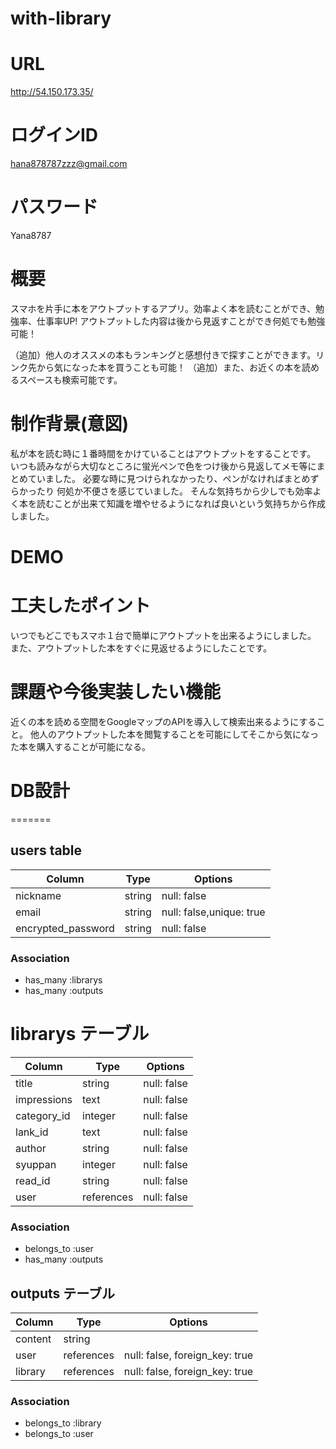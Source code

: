  # with-library 
 
 # URL
 http://54.150.173.35/
 
 # ログインID
 hana878787zzz@gmail.com
 
 # パスワード　
 Yana8787

# 概要
スマホを片手に本をアウトプットするアプリ。効率よく本を読むことができ、勉強率、仕事率UP!
アウトプットした内容は後から見返すことができ何処でも勉強可能！

（追加）他人のオススメの本もランキングと感想付きで探すことができます。リンク先から気になった本を買うことも可能！
（追加）また、お近くの本を読めるスペースも検索可能です。


# 制作背景(意図)
私が本を読む時に１番時間をかけていることはアウトプットをすることです。
いつも読みながら大切なところに蛍光ペンで色をつけ後から見返してメモ等にまとめていました。
必要な時に見つけられなかったり、ペンがなければまとめずらかったり
何処か不便さを感じていました。
そんな気持ちから少しでも効率よく本を読むことが出来て知識を増やせるようになれば良いという気持ちから作成しました。

# DEMO




# 工夫したポイント
いつでもどこでもスマホ１台で簡単にアウトプットを出来るようにしました。
また、アウトプットした本をすぐに見返せるようにしたことです。


# 課題や今後実装したい機能
近くの本を読める空間をGoogleマップのAPIを導入して検索出来るようにすること。
他人のアウトプットした本を閲覧することを可能にしてそこから気になった本を購入することが可能になる。

 
# DB設計
=======

## users table
| Column             | Type           | Options                |
|--------------------|----------------|------------------------|
| nickname           | string         |  null: false           |
| email              | string         |  null: false,unique: true |
| encrypted_password | string         |  null: false           |

### Association
* has_many :librarys
* has_many :outputs



# librarys テーブル
| Column             | Type           | Options                |
|--------------------|----------------|------------------------|
| title                   | string     | null: false                          |
| impressions             | text       | null: false                          |
| category_id             | integer    | null: false                          |
| lank_id                 | text       | null: false                          |
| author                  | string     | null: false                          |
| syuppan                 | integer    | null: false                          |
| read_id                 | string     | null: false                          |
| user                    | references | null: false                          |

### Association
* belongs_to :user
* has_many   :outputs



## outputs テーブル

| Column  | Type       | Options                        |
| ------- | ---------- | ------------------------------ |
| content | string     |                                |
| user    | references | null: false, foreign_key: true |
| library | references | null: false, foreign_key: true |

### Association
- belongs_to :library
- belongs_to :user


